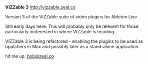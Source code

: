<strong>VIZZable 3</strong>
http://vizzable.zeal.co

Version 3 of the VIZZable suite of video plugins for Ableton Live 


Still early days here.   This will probably only be relevent for those particularly innterested in where VIZZable is heading.

VIZZable 3 is being refactored - enabling the plugins to be used as bpatchers in Max and possibly later as a stand-alone application.

hit me up: bob@zeal.co


